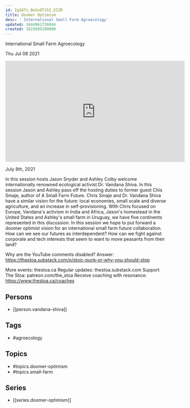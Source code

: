```yaml
---
id: IgS6Ts_BeSxQTJhI_EIZR
title: Doomer Optimism
desc: ' International Small Farm Agroecology'
updated: 1644961726944
created: 1625695200000
---
```



 International Small Farm Agroecology

Thu Jul 08 2021

<iframe width="560" height="315" src="https://www.youtube.com/embed/TREvZumEYNE" title="Doomer Optimism: International Small Farm Agroecology w/ Vandana Shiva" frameborder="0" allow="accelerometer; autoplay; clipboard-write; encrypted-media; gyroscope; picture-in-picture" allowfullscreen ></iframe>

July 8th, 2021

In this session hosts Jason Snyder and Ashley Colby welcome internationally renowned ecological activist Dr. Vandana Shiva. In this session Jason and Ashley pass off the hosting duties to former guest Chis Smaje, author of A Small Farm Future. Chris Smaje and Dr. Vandana Shiva have a similar vision for the future: local economies, small scale and diverse agriculture, and an increase in self-provisioning. With Chris focused on Europe, Vandana's activism in India and Africa, Jason's homestead in the United States and Ashley's small farm in Uruguay, we have five continents represented in this discussion.  In this session we hope to put forward a doomer optimist vision for an international small farm future collaboration. How can we see our futures as interdependent? How can we fight against corporate and tech interests that seem to want to move peasants from their land? 

Why are the YouTube comments disabled? Answer: https://thestoa.substack.com/p/stoic-punk-or-why-you-should-stop

More events: thestoa.ca
Regular updates: thestoa.substack.com
Support The Stoa: patreon.com/the_stoa
Receive coaching with resonance: https://www.thestoa.ca/coaches

## Persons

- [[person.vandana-shiva]]

## Tags

- #agroecology

## Topics

- #topics.doomer-optimism
- #topics.small-farm

## Series

- [[series.doomer-optimism]]

